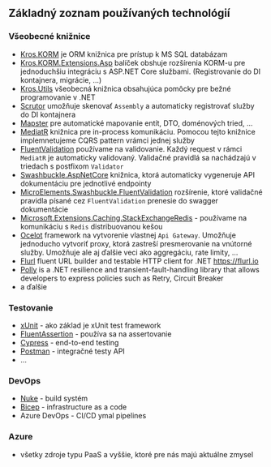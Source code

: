 ## Základný zoznam používaných technológií

### Všeobecné knižnice
- [Kros.KORM](https://github.com/Kros-sk/Kros.KORM) je ORM knižnica pre prístup k MS SQL databázam
- [Kros.KORM.Extensions.Asp](https://github.com/Kros-sk/Kros.KORM.Extensions.Asp) balíček obshuje rozšírenia KORM-u pre jednoduchšiu integráciu s ASP.NET Core službami. (Registrovanie do DI kontajnera, migrácie, ...)
- [Kros.Utils](https://github.com/Kros-sk/kros.utils) všeobecná knižnica obsahujúca pomôcky pre bežné programovanie v .NET
- [Scrutor](https://github.com/khellang/Scrutor) umožňuje skenovať `Assembly` a automaticky registrovať služby do DI kontajnera
- [Mapster](https://github.com/MapsterMapper/Mapster) pre automatické mapovanie entít, DTO, doménových tried, ...
- [MediatR](https://github.com/jbogard/MediatR) knižnica pre in-process komunikáciu. Pomocou tejto knižnice implemnetujeme CQRS pattern vrámci jednej služby
- [FluentValidation](https://fluentvalidation.net/) používame na validovanie. Každý request v rámci `MediatR` je automaticky validovaný. Validačné pravidlá sa nachádzajú v triedach s postfixom `Validator`
- [Swashbuckle.AspNetCore](https://github.com/domaindrivendev/Swashbuckle.AspNetCore) knižnica, ktorá automaticky vygeneruje API dokumentáciu pre jednotlivé endpointy
- [MicroElements.Swashbuckle.FluentValidation](https://github.com/micro-elements/MicroElements.Swashbuckle.FluentValidation) rozšírenie, ktoré validačné pravidla písané cez `FluentValidation` prenesie do swagger dokumentácie
- [Microsoft.Extensions.Caching.StackExchangeRedis](https://www.nuget.org/packages/Microsoft.Extensions.Caching.StackExchangeRedis) - používame na komunikáciu s `Redis` distribuovanou kešou
- [Ocelot](https://github.com/ThreeMammals/Ocelot) framework na vytvorenie vlastnej `Api Gateway`. Umožňuje jednoducho vytvoriť proxy, ktorá zastreší presmerovanie na vnútorné služby. Umožňuje ale aj ďalšie veci ako aggregáciu, rate limity, ...
- [Flurl](https://github.com/tmenier/Flurl) fluent URL builder and testable HTTP client for .NET https://flurl.io
- [Polly](https://github.com/App-vNext/Polly) is a .NET resilience and transient-fault-handling library that allows developers to express policies such as Retry, Circuit Breaker
- a ďalšie

### Testovanie

- [xUnit](https://github.com/xunit/xunit) - ako základ je xUnit test framework
- [FluentAssertion](https://fluentassertions.com/) - používa sa na assertovanie
- [Cypress](https://www.cypress.io/) - end-to-end testing
- [Postman](https://www.postman.com/) - integračné testy API
- ...

### DevOps

- [Nuke](https://nuke.build/) - build systém
- [Bicep](https://docs.microsoft.com/en-us/azure/azure-resource-manager/bicep/overview?tabs=bicep) - infrastructure as a code
- Azure DevOps - CI/CD ymal pipelines

### Azure

- všetky zdroje typu PaaS a vyššie, ktoré pre nás majú aktuálne zmysel
